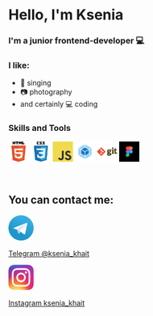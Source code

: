 # Hello, I'm Ksenia

### I'm a junior frontend-developer :computer:

### I like:
- :microphone: singing
- :camera: photography
- and certainly :computer: coding


### Skills and Tools


<img src="https://raw.githubusercontent.com/github/explore/80688e429a7d4ef2fca1e82350fe8e3517d3494d/topics/html/html.png" width="40"/> <img src="https://raw.githubusercontent.com/github/explore/80688e429a7d4ef2fca1e82350fe8e3517d3494d/topics/css/css.png" width="40"/> <img src="https://raw.githubusercontent.com/github/explore/80688e429a7d4ef2fca1e82350fe8e3517d3494d/topics/javascript/javascript.png" width="40"/>
<img src="https://raw.githubusercontent.com/github/explore/80688e429a7d4ef2fca1e82350fe8e3517d3494d/topics/webpack/webpack.png" width="40"/>
<img src="https://raw.githubusercontent.com/github/explore/80688e429a7d4ef2fca1e82350fe8e3517d3494d/topics/git/git.png" width="40"/>
<img src="https://raw.githubusercontent.com/github/explore/05d0f0dfceafd861bdf2b53559399dae7b2e2d8b/topics/figma/figma.png" width="40"/>

<br/>

## You can contact me:
<img src="https://raw.githubusercontent.com/github/explore/80688e429a7d4ef2fca1e82350fe8e3517d3494d/topics/telegram/telegram.png" width="50"/> 


[Telegram @ksenia_khait](https://t.me/ksenia_khait)


<img src="https://raw.githubusercontent.com/github/explore/06c46459e7947c8a25f72798af696d66e202ac39/topics/instagram/instagram.png" width="50"/> 


[Instagram ksenia_khait](https://www.instagram.com/ksenia_khait)
